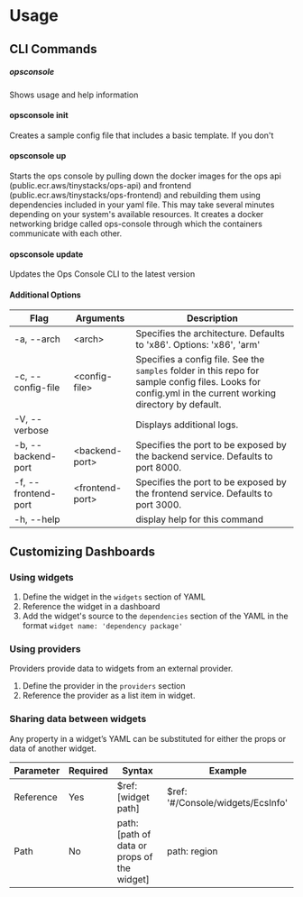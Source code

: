 # Usage

## CLI Commands

##### opsconsole
Shows usage and help information

#### opsconsole init
Creates a sample config file that includes a basic template. If you don't 

#### opsconsole up
Starts the ops console by pulling down the docker images for the ops api (public.ecr.aws/tinystacks/ops-api) and frontend (public.ecr.aws/tinystacks/ops-frontend) and rebuilding them using dependencies included in your yaml file. This may take several minutes depending on your system's available resources. It creates a docker networking bridge called ops-console through which the containers communicate with each other.

#### opsconsole update
Updates the Ops Console CLI to the latest version

#### Additional Options
|Flag|Arguments|Description|
|----|---------|-----------|
|-a, --arch|\<arch\>|  Specifies the architecture. Defaults to 'x86'. Options: 'x86', 'arm'
|-c, --config-file|\<config-file\>|  Specifies a config file. See the `samples` folder in this repo for sample config files. Looks for config.yml in the current working directory by default.
|-V, --verbose||  Displays additional logs.
|-b, --backend-port|\<backend-port\>| Specifies the port to be exposed by the backend service. Defaults to port 8000.
|-f, --frontend-port|\<frontend-port\>| Specifies the port to be exposed by the frontend service. Defaults to port 3000.
|-h, --help||             display help for this command


## Customizing Dashboards
### Using widgets
1. Define the widget in the `widgets` section of YAML
2. Reference the widget in a dashboard
3. Add the widget's source to the `dependencies` section of the YAML in the format `widget name: 'dependency package'`

### Using providers
Providers provide data to widgets from an external provider.
1. Define the provider in the `providers` section
2. Reference the provider as a list item in widget.

### Sharing data between widgets
Any property in a widget’s YAML can be substituted for either the props or data of another widget. 

|Parameter|Required|Syntax|Example|
|---------|---------|---------|---------|
|Reference|Yes|$ref: [widget path]|$ref: '#/Console/widgets/EcsInfo'
|Path|No|path: [path of data or props of the widget]|path: region

